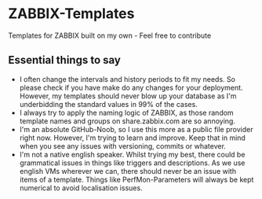 # ZABBIX-Templates
Templates for ZABBIX built on my own - Feel free to contribute
## Essential things to say
* I often change the intervals and history periods to fit my needs. So please check if you have make do any changes for your deployment. However, my templates should never blow up your database as I'm underbidding the standard values in 99% of the cases.
* I always try to apply the naming logic of ZABBIX, as those random template names and groups on share.zabbix.com are so annoying.
* I'm an absolute GitHub-Noob, so I use this more as a public file provider right now. However, I'm trying to learn and improve. Keep that in mind when you see any issues with versioning, commits or whatever.
* I'm not a native english speaker. Whilst trying my best, there could be grammatical issues in things like triggers and descriptions. As we use english VMs wherever we can, there should never be an issue with items of a template. Things like PerfMon-Parameters will always be kept numerical to avoid localisation issues.
